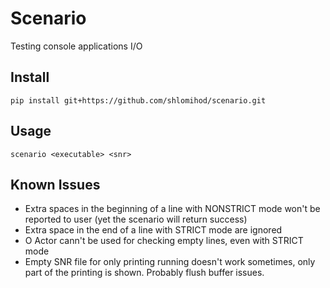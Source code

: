 # Scenario

Testing console applications I/O

## Install
`pip install git+https://github.com/shlomihod/scenario.git`

## Usage
`scenario <executable> <snr>`

## Known Issues
* Extra spaces in the beginning of a line with NONSTRICT mode won't be reported to user (yet the scenario will return success)
* Extra space in the end of a line with STRICT mode are ignored
* O Actor cann't be used for checking empty lines, even with STRICT mode
* Empty SNR file for only printing running doesn't work sometimes, only part of the printing is shown. Probably flush buffer issues.